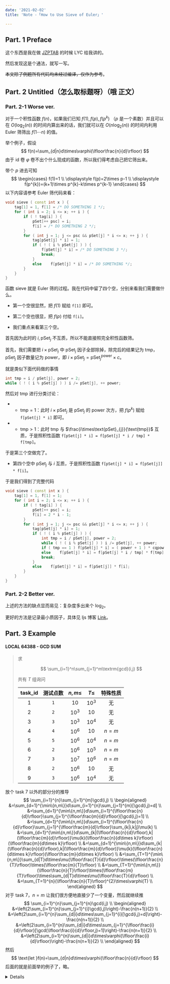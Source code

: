 ```yaml
---
date: '2021-02-02'
title: 'Note -「How to Use Sieve of Euler」'

---
```


## Part. 1 Preface

这个东西是我在做 [JZPTAB](https://www.luogu.com.cn/problem/P1829) 的时候 LYC 给我讲的。

然后发现这是个通法，就写一写。

~~本文除了例题所有代码均未经过编译，仅作为参考~~。

## Part. 2 Untitled（怎么取标题呀）（哦 正文）

### Part. 2-1 Worse ver.

对于一个积性函数 $f(n)$，如果我们已知 $f(1),f(p),f(p^{k})$ （$p$ 是一个素数）并且可以在 $O(\log_{2}(n))$ 的时间内算出来的话，我们就可以在 $O(n\log_{2}(n))$ 的时间内利用 Euler 筛筛出 $f(1\cdots n)$ 的值。

举个例子，假设
$$
f(n)=\sum_{d|n}d\times\varphi(\lfloor\frac{n}{d}\rfloor)
$$
由于 $\text{id}$ 卷 $\varphi$ 卷不出个什么现成的函数，所以我们得考虑自己把它筛出来。

带个 $p$ 进去可知
$$
\begin{cases}
f(1)=1 \\
\displaystyle
f(p)=2\times p-1 \\
\displaystyle
f(p^{k})=(k+1)\times p^{k}-k\times p^{k-1}
\end{cases}
$$
以下内容请参考 Euler 筛代码来看：

```cpp
void sieve ( const int x ) {
	tag[1] = 1, f[1] = /* DO SOMETHING 1 */;
	for ( int i = 2; i <= x; ++ i ) {
		if ( ! tag[i] ) {
			pSet[++ psc] = i;
			f[i] = /* DO SOMETHING 2 */;
		}
		for ( int j = 1; j <= psc && pSet[j] * i <= x; ++ j ) {
			tag[pSet[j] * i] = 1;
			if ( ! ( i % pSet[j] ) ) {
				f[pSet[j] * i] = /* DO SOMETHING 3 */;
				break;
			}
			else	f[pSet[j] * i] = /* DO SOMETHING */;
		}
	}
}
```

函数 $\text{sieve}$ 就是 Euler 筛的过程。我在代码中留了四个空，分别来看我们需要做什么。

- 第一个空很显然，把 $f(1)$ 赋给 `f[1]` 即可。

- 第二个空也很显，把 $f(p)$ 付给 `f[i]`。

- 我们重点来看第三个空。

首先因为此时的 $i,\text{pSet}_{j}$ 不互质，所以不能直接照完全积性函数筛。

首先，我们需要把 $i\times\text{pSet}_{j}$ 中 $\text{pSet}_{j}$ 因子全部除掉，除完后的结果记为 $\text{tmp}$，$\text{pSet}_{j}$ 因子数量记为 $\text{power}$，即 $i\times\text{pSet}_{j}=\text{pSet}_{j}^{\text{power}}\times c$。

就是类似下面代码做的事情

```cpp
int tmp = i / pSet[j], power = 2;
while ( ! ( i % pSet[j] ) )	i /= pSet[j], ++ power;
```

然后对 $\text{tmp}$ 进行分类讨论：

- - $\text{tmp}=1$：此时 $i\times\text{pSet}_{j}$ 是 $\text{pSet}_{j}$ 的 $\text{power}$ 次方，把 $f(p^{k})$ 赋给 `f[pSet[j] * i]` 即可。

- - $\text{tmp}>1$：此时 $\text{tmp}$ 与 $\frac{i\times\text{pSet}_{j}}{\text{tmp}}$ 互质，于是照积性函数 `f[pSet[j] * i] = f[pSet[j] * i / tmp] * f[tmp]`。

于是第三个空做完了。

- 第四个空中 $\text{pSet}_{j}$ 与 $i$ 互质，于是照积性函数 `f[pSet[j] * i] = f[pSet[j]] * f[i]`。

于是我们得到了完整代码

```cpp
void sieve ( const int x ) {
	tag[1] = 1, f[1] = 1;
	for ( int i = 2; i <= x; ++ i ) {
		if ( ! tag[i] ) {
			pSet[++ psc] = i;
			f[i] = 2 * i - 1;
		}
		for ( int j = 1; j <= psc && pSet[j] * i <= x; ++ j ) {
			tag[pSet[j] * i] = 1;
			if ( ! ( i % pSet[j] ) ) {
				int tmp = i / pSet[j], power = 2;
				while ( ! ( i % pSet[j] ) )	i /= pSet[j], ++ power;
				if ( tmp == 1 )	f[pSet[j] * i] = ( power + 1 ) * cqpow ( pSet[j], power ) - power * cqpow ( pSet[j], power - 1 );
				else	f[pSet[j] * i] = f[pSet[j] * i / tmp] * f[tmp];
				break;
			}
			else	f[pSet[j] * i] = f[pSet[j]] * f[i];
		}
	}
}
```

### Part. 2-2 Better ver.

上述的方法的缺点显而易见：复杂度多出来个 $\log_{2}$。

更好的方法是记录最小质因子，具体见 ljs 博客 [Link](https://www.luogu.com.cn/blog/cqbzljs/solution-sp3871)。

## Part. 3 Example

#### LOCAL 64388 - GCD SUM

> 求
>
> $$
> \sum_{i=1}^n\sum_{j=1}^m\textrm{gcd}(i,j)
> $$
>
> 共有 $T$ 组询问
>
> | $\text{task_id}$ | 测试点数 | $n,m\leq$ | $T\leq$ | 特殊性质 |
> | :--------------: | :------: | :-------: | :-----: | :------: |
> |       $1$        |   `1`    |   $10$    | $10^3$  |    无    |
> |       $2$        |   `2`    |  $10^3$   |  $10$   |    无    |
> |       $3$        |   `3`    |  $10^3$   | $10^4$  |    无    |
> |       $4$        |   `4`    |  $10^6$   |  $10$   | $n = m$  |
> |       $5$        |   `5`    |  $10^6$   | $10^4$  | $n = m$  |
> |       $6$        |   `2`    |  $10^6$   | $10^5$  | $n = m$  |
> |       $7$        |   `3`    |  $10^7$   | $10^6$  | $n = m$  |
> |       $8$        |   `2`    |  $10^6$   |  $10$   |    无    |
> |       $9$        |   `3`    |  $10^6$   | $10^4$  |    无    |

放个 task 7 以外的部分分的推导
$$
\sum_{i=1}^{n}\sum_{j=1}^{m}\gcd(i,j) \\
\begin{aligned}
&=\sum_{d=1}^{\min\{n,m\}}d\sum_{i=1}^{n}\sum_{j=1}^{m}[\gcd(i,j)=d] \\
&=\sum_{d=1}^{\min\{n,m\}}d\sum_{i=1}^{\lfloor\frac{n}{d}\rfloor}\sum_{j=1}^{\lfloor\frac{m}{d}\rfloor}[\gcd(i,j)=1] \\
&=\sum_{d=1}^{\min\{n,m\}}d\sum_{i=1}^{\lfloor\frac{n}{d}\rfloor}\sum_{j=1}^{\lfloor\frac{m}{d}\rfloor}\sum_{k|i,k|j}\mu(k) \\
&=\sum_{d=1}^{\min\{n,m\}}d\sum_{k|(\lfloor\frac{n}{d}\rfloor),k|(\lfloor\frac{m}{d}\rfloor)}\mu(k)(\lfloor\frac{n}{d\times k}\rfloor)(\lfloor\frac{m}{d\times k}\rfloor) \\
&=\sum_{d=1}^{\min\{n,m\}}d\sum_{k|(\lfloor\frac{n}{d}\rfloor),k|(\lfloor\frac{m}{d}\rfloor)}\mu(k)(\lfloor\frac{n}{d\times k}\rfloor)(\lfloor\frac{m}{d\times k}\rfloor) \\
&=\sum_{T=1}^{\min\{n,m\}}\sum_{d|T}d\times\mu(\lfloor\frac{T}{d}\rfloor)\times(\lfloor\frac{n}{T}\rfloor)\times(\lfloor\frac{m}{T}\rfloor) \\
&=\sum_{T=1}^{\min\{n,m\}}(\lfloor\frac{n}{T}\rfloor)\times(\lfloor\frac{m}{T}\rfloor)\times\sum_{d|T}d\times\mu(\lfloor\frac{T}{d}\rfloor) \\
&=\sum_{T=1}^{n}(\lfloor\frac{n}{T}\rfloor)^{2}\times\varphi(T) \\
\end{aligned}
$$
对于 task 7，$n=m$ 让我们很方便地直接少了一个变量，然后就继续推
$$
\sum_{i=1}^{n}\sum_{j=1}^{n}\gcd(i,j) \\
\begin{aligned}
&=\left(2\sum_{i=1}^{n}\sum_{j=1}^{i}\gcd(i,j)\right)-\frac{n(n+1)}{2} \\
&=\left(2\sum_{i=1}^{n}\sum_{d|i}d\times\sum_{j=1}^{i}[\gcd(i,j)=d]\right)-\frac{n(n+1)}{2} \\
&=\left(2\sum_{i=1}^{n}\sum_{d|i}d\times\sum_{j=1}^{\lfloor\frac{i}{d}\rfloor}[\gcd(\lfloor\frac{i}{d}\rfloor,j)=1]\right)-\frac{n(n+1)}{2} \\
&=\left(2\sum_{i=1}^{n}\sum_{d|i}d\times\varphi(\lfloor\frac{i}{d}\rfloor)\right)-\frac{n(n+1)}{2} \\
\end{aligned}
$$
然后
$$
\text{let }f(n)=\sum_{d|n}d\times\varphi(\lfloor\frac{n}{d}\rfloor)
$$
后面的就是前面举的例子了，略。

<details>

```cpp
/*
\large\text{For 1e6 part} \\
\sum_{i=1}^{n}\sum_{j=1}^{m}\gcd(i,j) \\
\sum_{d=1}^{\min(n,m)}d\sum_{i=1}^{n}\sum_{j=1}^{m}[\gcd(i,j)=d] \\
\sum_{d=1}^{\min(n,m)}d\sum_{i=1}^{n/d}\sum_{j=1}^{m/d}[\gcd(i,j)=1] \\
\sum_{d=1}^{\min(n,m)}d\sum_{i=1}^{n/d}\sum_{j=1}^{m/d}\sum_{k|i,k|j}\mu(k) \\
\sum_{d=1}^{\min(n,m)}d\sum_{k|(n/d),k|(m/d)}\mu(k)(n/(dk))(m/(dk)) \\
\sum_{d=1}^{\min(n,m)}d\sum_{k|(n/d),k|(m/d)}\mu(k)(n/(dk))(m/(dk)) \\
\sum_{T=1}^{\min(n,m)}\sum_{d|T}d\times\mu(T/d)\times(n/T)\times(m/T) \\
\sum_{T=1}^{\min(n,m)}(n/T)\times(m/T)\times\sum_{d|T}d\times\mu(T/d) \\
\sum_{T=1}^{n}(n/T)^{2}\times\varphi(T) \\
\text{precalculate the last part} \\
\large\text{For 1e7 part} \\
n=m \\
\left(2\sum_{i=1}^{n}\sum_{j=1}^{i}\gcd(i,j)\right)-\frac{n(n+1)}{2} \\
\left(2\sum_{i=1}^{n}\sum_{d|i}d\times\sum_{j=1}^{i}[\gcd(i,j)=d]\right)-\frac{n(n+1)}{2} \\
\left(2\sum_{i=1}^{n}\sum_{d|i}d\times\sum_{j=1}^{i/d}[\gcd(i/d,j)=1]\right)-\frac{n(n+1)}{2} \\
\left(2\sum_{i=1}^{n}\sum_{d|i}d\times\varphi(i/d)\right)-\frac{n(n+1)}{2} \\
f(i)=\sum_{d|i}d\times\varphi(i/d) \\
\text{f(i) is able to be sieved;} \\
f(1)=1,f(p)=p-1+p=2\times p-1,f(p^{k})=(k+1)\times p^{k}-k\times p^{k-1}
*/
#include<cstdio>
#include<algorithm>
using namespace std;
int id,t,n,m,tag[10000010],prime[10000010],cnt;
long long f[10000010],phi[10000010];
long long cqpow(long long bas,int fur)
{
	long long res=1;
	while(fur)
	{
		if(fur&1)	res*=bas;
		bas*=bas;
		fur>>=1;
	}
	return res;
}
void search(int x)
{
	tag[1]=phi[1]=1;
	for(int i=2;i<=x;++i)
	{
		if(!tag[i])
		{
			prime[++cnt]=i;
			phi[i]=i-1;
		}
		for(int j=1;j<=cnt&&(long long)prime[j]*i<=x;++j)
		{
			tag[prime[j]*i]=1;
			if(i%prime[j]==0)
			{
				phi[prime[j]*i]=phi[i]*prime[j];
				break;
			}
			else	phi[prime[j]*i]=phi[i]*(prime[j]-1);
		}
	}
	for(int i=1;i<=x;++i)	phi[i]+=phi[i-1];
}
long long calc(int x,int y)
{
	long long res=0;
	int lim=min(x,y);
	for(int l=1,r;l<=lim;l=r+1)
	{
		r=min(x/(x/l),y/(y/l));
		res+=(long long)(n/l)*(m/l)*(phi[r]-phi[l-1]);
	}
	return res;
}
void exsearch(int x)
{
	tag[1]=f[1]=1;
	for(int i=2;i<=x;++i)
	{
		if(!tag[i])
		{
			prime[++cnt]=i;
			f[i]=(i<<1)-1;
		}
		for(int j=1;j<=cnt&&(long long)prime[j]*i<=x;++j)
		{
			tag[prime[j]*i]=1;
			if(i%prime[j]==0)
			{
				int tmp=i/prime[j],power=2;
				while(tmp%prime[j]==0)
				{
					tmp/=prime[j];
					power++;
				}
				if(tmp==1)	f[prime[j]*i]=(power+1)*cqpow(prime[j],power)-power*cqpow(prime[j],power-1);
				else	f[prime[j]*i]=f[prime[j]*i/tmp]*f[tmp];
				break;
			}
			else	f[prime[j]*i]=f[prime[j]]*f[i];
		}
	}
	for(int i=1;i<=x;++i)	f[i]+=f[i-1];
}
long long excalc(long long x)
{
	return (f[x]<<1)-((x*(x+1))>>1);
}
int main()
{
	scanf("%d%d",&id,&t);
	if(id^7)
	{
		search(1000000);
		while(t--)
		{
			scanf("%d%d",&n,&m);
			printf("%lld\n",calc(n,m));
		}
	}
	else
	{
		exsearch(10000000);
		while(t--)
		{
			scanf("%d%d",&n,&m);
			printf("%lld\n",excalc(n));
		}
	}
	return 0;
}
```

</details>